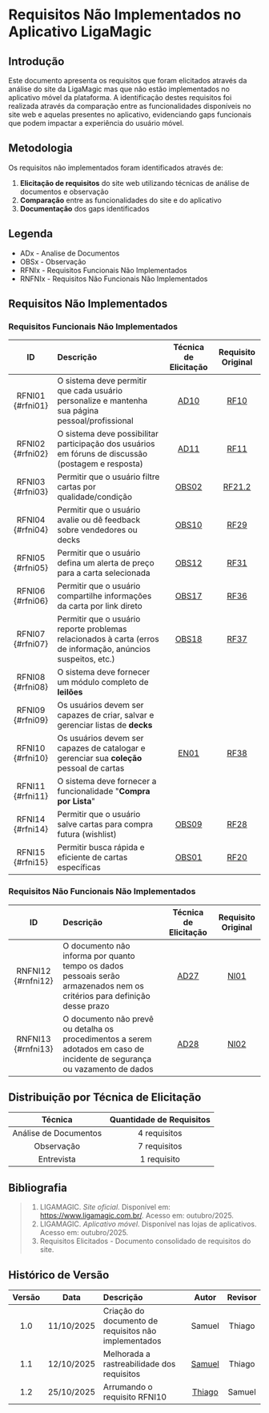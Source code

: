 # Requisitos Não Implementados no Aplicativo LigaMagic

## Introdução

Este documento apresenta os requisitos que foram elicitados através da análise do site da LigaMagic mas que não estão implementados no aplicativo móvel da plataforma. A identificação destes requisitos foi realizada através da comparação entre as funcionalidades disponíveis no site web e aquelas presentes no aplicativo, evidenciando gaps funcionais que podem impactar a experiência do usuário móvel.

## Metodologia

Os requisitos não implementados foram identificados através de:

1. **Elicitação de requisitos** do site web utilizando técnicas de análise de documentos e observação
2. **Comparação** entre as funcionalidades do site e do aplicativo
3. **Documentação** dos gaps identificados

## Legenda

- ADx - Analise de Documentos
- OBSx - Observação
- RFNIx - Requisitos Funcionais Não Implementados
- RNFNIx - Requisitos Não Funcionais Não Implementados

## Requisitos Não Implementados

### Requisitos Funcionais Não Implementados

|      **ID**      | **Descrição**                                                                                                 |           **Técnica de Elicitação**            |         **Requisito Original**          |
| :--------------: | :------------------------------------------------------------------------------------------------------------ | :--------------------------------------------: | :-------------------------------------: |
| RFNI01 {#rfni01} | O sistema deve permitir que cada usuário personalize e mantenha sua página pessoal/profissional               | [AD10](../tecnicas/analise_documentos.md#ad10) | [RF10](./requisitos_elicitados.md#rf10) |
| RFNI02 {#rfni02} | O sistema deve possibilitar participação dos usuários em fóruns de discussão (postagem e resposta)            | [AD11](../tecnicas/analise_documentos.md#ad11) | [RF11](./requisitos_elicitados.md#rf11) |
| RFNI03 {#rfni03} | Permitir que o usuário filtre cartas por qualidade/condição                                                   |    [OBS02](../tecnicas/observacao.md#obs02)    | [RF21.2](./requisitos_elicitados.md#rf21_2) |
| RFNI04 {#rfni04} | Permitir que o usuário avalie ou dê feedback sobre vendedores ou decks                                        |    [OBS10](../tecnicas/observacao.md#obs10)    | [RF29](./requisitos_elicitados.md#rf29) |
| RFNI05 {#rfni05} | Permitir que o usuário defina um alerta de preço para a carta selecionada                                     |    [OBS12](../tecnicas/observacao.md#obs12)    | [RF31](./requisitos_elicitados.md#rf31) |
| RFNI06 {#rfni06} | Permitir que o usuário compartilhe informações da carta por link direto                                       |    [OBS17](../tecnicas/observacao.md#obs17)    | [RF36](./requisitos_elicitados.md#rf36) |
| RFNI07 {#rfni07} | Permitir que o usuário reporte problemas relacionados à carta (erros de informação, anúncios suspeitos, etc.) |    [OBS18](../tecnicas/observacao.md#obs18)    | [RF37](./requisitos_elicitados.md#rf37) |
| RFNI08 {#rfni08} | O sistema deve fornecer um módulo completo de **leilões**                                                     |                                                |                                         |
| RFNI09 {#rfni09} | Os usuários devem ser capazes de criar, salvar e gerenciar listas de **decks**                                |                                                |                                         |
| RFNI10 {#rfni10} | Os usuários devem ser capazes de catalogar e gerenciar sua **coleção** pessoal de cartas                      |     [EN01](../tecnicas/entrevista.md#en01)     | [RF38](./requisitos_elicitados.md#rf38) |
| RFNI11 {#rfni11} | O sistema deve fornecer a funcionalidade "**Compra por Lista**"                                               |                                                |                                         |
| RFNI14 {#rfni14} | Permitir que o usuário salve cartas para compra futura (wishlist)                                             |    [OBS09](../tecnicas/observacao.md#obs09)    | [RF28](./requisitos_elicitados.md#rf28) |
| RFNI15 {#rfni15} | Permitir busca rápida e eficiente de cartas específicas                                                       |    [OBS01](../tecnicas/observacao.md#obs01)    | [RF20](./requisitos_elicitados.md#rf20) |

### Requisitos Não Funcionais Não Implementados

|       **ID**       | **Descrição**                                                                                                              |           **Técnica de Elicitação**            |         **Requisito Original**          |
| :----------------: | :------------------------------------------------------------------------------------------------------------------------- | :--------------------------------------------: | :-------------------------------------: |
| RNFNI12 {#rnfni12} | O documento não informa por quanto tempo os dados pessoais serão armazenados nem os critérios para definição desse prazo   | [AD27](../tecnicas/analise_documentos.md#ad27) | [NI01](./requisitos_elicitados.md#ni01) |
| RNFNI13 {#rnfni13} | O documento não prevê ou detalha os procedimentos a serem adotados em caso de incidente de segurança ou vazamento de dados | [AD28](../tecnicas/analise_documentos.md#ad28) | [NI02](./requisitos_elicitados.md#ni02) |

## Distribuição por Técnica de Elicitação

|      **Técnica**      | **Quantidade de Requisitos** |
| :-------------------: | :--------------------------: |
| Análise de Documentos |         4 requisitos         |
|      Observação       |         7 requisitos         |
|      Entrevista       |         1 requisito          |

## Bibliografia

> 1. LIGAMAGIC. _Site oficial_. Disponível em: https://www.ligamagic.com.br/. Acesso em: outubro/2025.
> 2. LIGAMAGIC. _Aplicativo móvel_. Disponível nas lojas de aplicativos. Acesso em: outubro/2025.
> 3. Requisitos Elicitados - Documento consolidado de requisitos do site.

## Histórico de Versão

| Versão |    Data    | Descrição                                            |                    Autor                    | Revisor |
| :----: | :--------: | :--------------------------------------------------- | :-----------------------------------------: | :-----: |
|  1.0   | 11/10/2025 | Criação do documento de requisitos não implementados |                   Samuel                    | Thiago  |
|  1.1   | 12/10/2025 | Melhorada a rastreabilidade dos requisitos           | [Samuel](https://github.com/samuelncaetano) | Thiago  |
|  1.2   | 25/10/2025 | Arrumando o requisito RFNI10                         |    [Thiago](https://github.com/Acciolyy)    | Samuel  |
